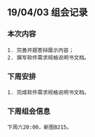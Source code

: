 ## 19/04/03 组会记录
### 本次内容

    1. 完善开题答辩展示内容；
    2. 撰写软件需求规格说明书文档。

### 下周安排

    1. 完成软件需求规格说明书文档。

### 下周组会信息
    下周六20:00，新图B215。

